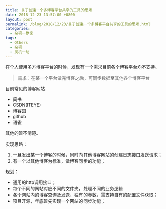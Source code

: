 ```yaml
---
title: 关于创建一个多博客平台共享的工具的思考
date: 2018-12-23 13:57:00 +0800
layout: post
permalink: /blog/2018/12/23/关于创建一个多博客平台共享的工具的思考.html
categories:
  - 杂项一箩筐
tags:
  - Others
  - 杂项
  - 灵机一动
---
```

在个人使用多方博客平台的时候，发现有一个需求目前各个博客平台均不支持。
> 需求：在某一个平台做完博客之后，可同步数据至其他各个博客平台

目前常见的博客网站
* 简书
* CSDN(ITEYE)
* 博客园
* github
* 语雀

其他的暂不清楚。

实现思路：
1. 一旦发出某一个博客的时候，同时向其他博客网站的创建日志接口发送请求；
2. 有一个以其他博客为标准，做博客同步的功能；

规划：
* 通用的http调用接口；
* 每个不同的网站对应不同的文件夹，处理不同的业务逻辑
* 各个网站内的博客查询及发送，独有的参数，需支持自有的配置文件获取；
* 项目开源，年底暂先实现一个网站的同步功能；

